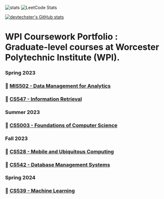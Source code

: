 ![stats](https://github-readme-stats.vercel.app/api?username=devtechster) ![LeetCode Stats](https://leetcard.jacoblin.cool/devtechster?theme=dark&font=Montagu%20Slab&ext=contest)

[![devtechster's GitHub stats](https://github-readme-stats.vercel.app/api/top-langs?username=devtechster&hide=jupyter%20notebook&theme=algolia&show_icons=true)](https://github.com/devtechster)

# WPI Coursework Portfolio : Graduate-level courses at **Worcester Polytechnic Institute (WPI)**.

### Spring 2023
### 🔹 [MIS502 - Data Management for Analytics](https://github.com/devtechster/MIS502-Data-Management-for-Analytics)
### 🔹 [CS547 - Information Retrieval](https://github.com/devtechster/CS547-Information-Retrieval)

### Summer 2023
### 🔹 [CS5003 - Foundations of Computer Science](https://github.com/devtechster/CS5003-Foundations-of-Computer-Science)

### Fall 2023
### 🔹 [CS528 - Mobile and Ubiquitous Computing](https://github.com/devtechster/CS528-Mobile-and-Ubiquitous-Computing)
### 🔹 [CS542 - Database Management Systems](https://github.com/devtechster/CS542-Database-Management-Systems)

### Spring 2024
### 🔹 [CS539 - Machine Learning](https://github.com/devtechster/CS539-Machine-Learning)


